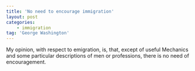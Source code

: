 ```yaml
---
title: 'No need to encourage immigration'
layout: post
categories:
    - immigration
tag: 'George Washington'
---
```


My opinion, with respect to emigration, is, that, except of useful Mechanics and some particular descriptions of men or professions, there is no need of encouragement.